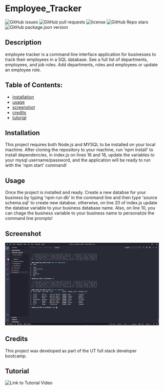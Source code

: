 
# Employee_Tracker

![GitHub issues](https://img.shields.io/github/issues/CaseyDeriso/Employee_Tracker) ![GitHub pull requests](https://img.shields.io/github/issues-pr/CaseyDeriso/Employee_Tracker) ![license](https://img.shields.io/github/license/CaseyDeriso/Employee_Tracker) ![GitHub Repo stars](https://img.shields.io/github/stars/CaseyDeriso/Employee_Tracker?style=social) ![GitHub package.json version](https://img.shields.io/github/package-json/v/CaseyDeriso/Employee_Tracker)

## Description

employee tracker is a command line interface application for businesses to track their employees in a SQL database. See a full list of departments, employees, and job roles. Add departments, roles and employees or update an employee role.

## Table of Contents:
* [installation](#installation)
* [usage](#usage)
* [screenshot](#screenshot)
* [credits](#credits)
* [tutorial](#tutorial)


## Installation 

This project requires both Node.js and MYSQL to be installed on your local machine. After cloning the repository to your machine, run 'npm install' to install dependencies, in index.js on lines 16 and 18, update the variables to your mysql username/password, and the application will be ready to run with the 'npm start' command!

## Usage 

Once the project is installed and ready. Create a new databse for your business by typing 'npm run db' in the command line and then type 'source schema.sql' to create new databse. otherwise, on line 20 of index.js update the databse variable to your business database name. Also, on line 10, you can chage the business variable to your business name to personalize the command line prompts!

## Screenshot
![Screenshot of Application](./assets/photos/screenshot.jpg)
      

## Credits

This project was developed as part of the UT full stack developer bootcamp.

## Tutorial

![Link to Tutorial Video](https://youtu.be/HuLpQYHPK28)


